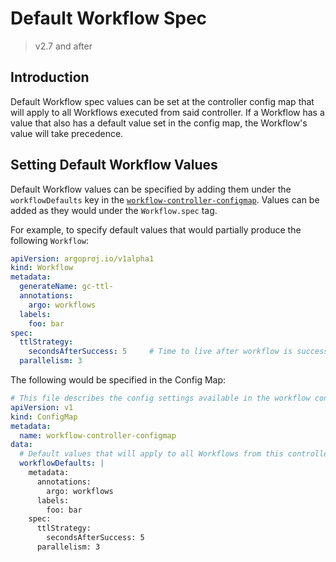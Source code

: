 # Default Workflow Spec

> v2.7 and after

## Introduction

Default Workflow spec values can be set at the controller config map that will apply to all Workflows executed from said controller.
If a Workflow has a value that also has a default value set in the config map, the Workflow's value will take precedence.

## Setting Default Workflow Values

Default Workflow values can be specified by adding them under the `workflowDefaults` key in the [`workflow-controller-configmap`](./workflow-controller-configmap.yaml).
Values can be added as they would under the `Workflow.spec` tag.

For example, to specify default values that would partially produce the following `Workflow`:

```yaml
apiVersion: argoproj.io/v1alpha1
kind: Workflow
metadata:
  generateName: gc-ttl-
  annotations:
    argo: workflows
  labels:
    foo: bar
spec:
  ttlStrategy:
    secondsAfterSuccess: 5     # Time to live after workflow is successful
  parallelism: 3
```

The following would be specified in the Config Map:

```yaml
# This file describes the config settings available in the workflow controller configmap
apiVersion: v1
kind: ConfigMap
metadata:
  name: workflow-controller-configmap
data:
  # Default values that will apply to all Workflows from this controller, unless overridden on the Workflow-level
  workflowDefaults: |
    metadata:
      annotations:
        argo: workflows
      labels:
        foo: bar
    spec:
      ttlStrategy:
        secondsAfterSuccess: 5
      parallelism: 3

```
